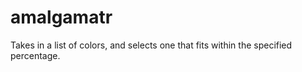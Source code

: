 amalgamatr
==========

Takes in a list of colors, and selects one that fits within the specified percentage.
